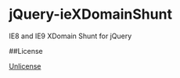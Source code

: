 jQuery-ieXDomainShunt
=====================

IE8 and IE9 XDomain Shunt for jQuery

##License

[Unlicense](https://raw.githubusercontent.com/runspired/jQuery-ieXDomainShunt/master/LICENSE)

